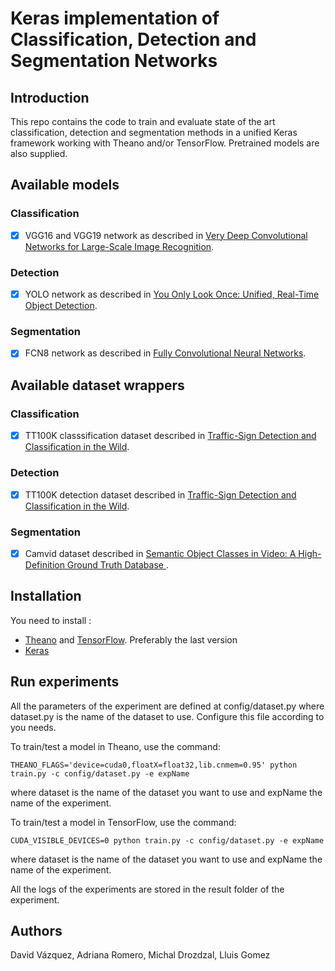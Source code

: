 # Keras implementation of Classification, Detection and Segmentation Networks

## Introduction

This repo contains the code to train and evaluate state of the art classification, detection and segmentation methods in a unified Keras framework working with Theano and/or TensorFlow. Pretrained models are also supplied.

## Available models

### Classification
 - [x] VGG16 and VGG19 network as described in [Very Deep Convolutional Networks for Large-Scale Image Recognition](https://arxiv.org/pdf/1409.1556.pdf).
 
### Detection
 - [X] YOLO network as described in [You Only Look Once: Unified, Real-Time Object Detection](https://pjreddie.com/media/files/papers/yolo.pdf).
  
### Segmentation
 - [x] FCN8 network as described in [Fully Convolutional Neural Networks](https://arxiv.org/abs/1608.06993).

## Available dataset wrappers

### Classification
 - [x] TT100K classsification dataset described in [Traffic-Sign Detection and Classification in the Wild](http://www.cv-foundation.org/openaccess/content_cvpr_2016/papers/Zhu_Traffic-Sign_Detection_and_CVPR_2016_paper.pdf).
 
### Detection
 - [x] TT100K detection dataset described in [Traffic-Sign Detection and Classification in the Wild](http://www.cv-foundation.org/openaccess/content_cvpr_2016/papers/Zhu_Traffic-Sign_Detection_and_CVPR_2016_paper.pdf).
  
### Segmentation
 - [x] Camvid dataset described in [Semantic Object Classes in Video: A High-Definition Ground Truth Database ](http://www.cs.ucl.ac.uk/staff/G.Brostow/papers/SemanticObjectClassesInVideo_BrostowEtAl2009.pdf).

## Installation
You need to install :
- [Theano](https://github.com/Theano/Theano) and [TensorFlow](https://www.tensorflow.org/install/install_linux). Preferably the last version
- [Keras](https://github.com/fchollet/keras)

## Run experiments
All the parameters of the experiment are defined at config/dataset.py where dataset.py is the name of the dataset to use. Configure this file according to you needs.

To train/test a model in Theano, use the command: 

```
THEANO_FLAGS='device=cuda0,floatX=float32,lib.cnmem=0.95' python train.py -c config/dataset.py -e expName
```
 where dataset is the name of the dataset you want to use and expName the name of the experiment.

To train/test a model in TensorFlow, use the command: 

```
CUDA_VISIBLE_DEVICES=0 python train.py -c config/dataset.py -e expName
``` 
 where dataset is the name of the dataset you want to use and expName the name of the experiment.

All the logs of the experiments are stored in the result folder of the experiment.

## Authors
David Vázquez, Adriana Romero, Michal Drozdzal, Lluis Gomez

